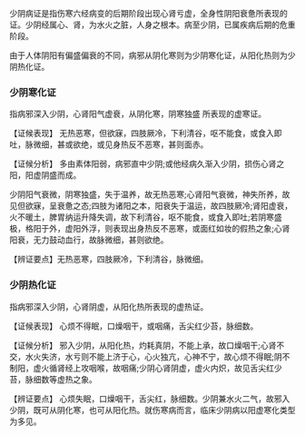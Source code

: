 少阴病证是指伤寒六经病变的后期阶段出现心肾亏虚，全身性阴阳衰惫所表现的证。少阴经属心、肾，为水火之脏，人身之根本。病至少阴，已属疾病后期的危重阶段。

由于人体阴阳有偏盛偏衰的不同，病邪从阴化寒则为少阴寒化证，从阳化热则为少阴热化证。

### 少阴寒化证 
指病邪深入少阴，心肾阳气虚衰，从阴化寒，阴寒独盛 所表现的虚寒证。

  【证候表现】
无热恶寒，但欲寐，四肢厥冷，下利清谷，呕不能食，或食入即吐，脉微细，甚或欲绝，或见身热反不恶寒，甚则面赤。

  【证候分析】
多由素体阳弱，病邪直中少阴;或他经病久渐入少阴，损伤心肾之阳，阳虚阴盛而成。

少阴阳气衰微，阴寒独盛，失于温养，故无热恶寒;心肾阳气衰微，神失所养，故见但欲寐，呈衰惫之态;四肢为诸阳之本，阳衰失于温运，故四肢厥冷;肾阳虚衰，火不暖土，脾胃纳运升降失调，故下利清谷，呕不能食，或食入即吐;若阴寒盛极，格阳于外，虚阳外浮，则表现出身热反不恶寒，或面红如妆的假热之象;心肾阳衰，无力鼓动血行，故脉微细，甚则欲绝。

  【辨证要点】无热恶寒，四肢厥冷，下利清谷，脉微细。

### 少阴热化证 
指病邪深入少阴，心肾阴虚，从阳化热所表现的虚热证。

  【证候表现】
心烦不得眠，口燥咽干，或咽痛，舌尖红少苔，脉细数。

  【证候分析】
邪入少阴，从阳化热，灼耗真阴，不能上承，故口燥咽干;心肾不交，水火失济，水亏则不能上济于心，心火独亢，心神不宁，故心烦不得眠;阴不制阳，虚火循肾经上攻咽喉，故咽痛;少阴心肾阴虚，虚火内炽，故见舌尖红少苔，脉细数等虚热之象。

  【辨证要点】
心烦失眠，口燥咽干，舌尖红，脉细数。少阴兼水火二气，故邪入少阴，既可从阴化寒，也可从阳化热。就伤寒病而言，临床少阴病以阳虚寒化类型为多见。
